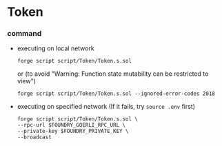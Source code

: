 # Token
### command
- executing on local network
    ```
    forge script script/Token/Token.s.sol
    ```
    or (to avoid "Warning: Function state mutability can be restricted to view")
    ```
    forge script script/Token/Token.s.sol --ignored-error-codes 2018
    ```
- executing on specified network (If it fails, try `source .env` first)
    ```
    forge script script/Token/Token.s.sol \
    --rpc-url $FOUNDRY_GOERLI_RPC_URL \
    --private-key $FOUNDRY_PRIVATE_KEY \
    --broadcast
    ```
